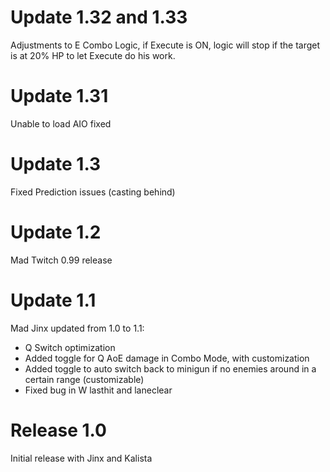 # Update 1.32 and 1.33
Adjustments to E Combo Logic, if Execute is ON, logic will stop if the target is at 20% HP to let Execute do his work.

# Update 1.31
Unable to load AIO fixed

# Update 1.3
Fixed Prediction issues (casting behind)

# Update 1.2
Mad Twitch 0.99 release

# Update 1.1
Mad Jinx updated from 1.0 to 1.1:
* Q Switch optimization
* Added toggle for Q AoE damage in Combo Mode, with customization
* Added toggle to auto switch back to minigun if no enemies around in a certain range (customizable)
* Fixed bug in W lasthit and laneclear

# Release 1.0
Initial release with Jinx and Kalista
